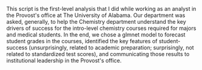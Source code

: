 This script is the first-level analysis that I did while working 
as an analyst in the Provost's office at The University of Alabama.
Our department was asked, generally, to help the Chemistry department
understand the key drivers of success for the intro-level chemistry
courses required for majors and medical students. In the end, we
chose a glmnet model to forecast student grades in the courses, 
identified the key features of student-success (unsurprisingly,
related to academic preparation; surprisingly, not related to 
standardized test scores), and communicating those 
results to institutional leadership in the Provost's office. 